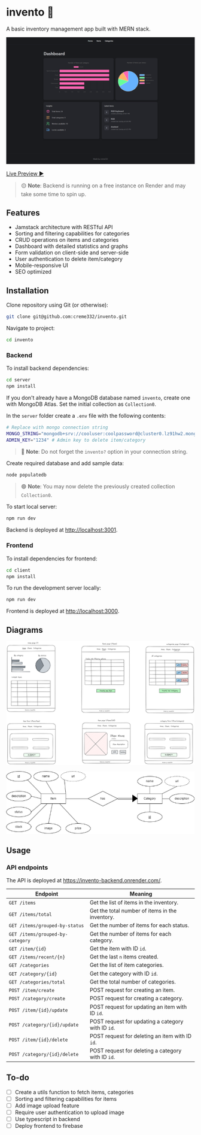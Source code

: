 # invento 🤠

A basic inventory management app built with MERN stack.

![Screenshot of website](screenshots/homepage.png)

[Live Preview ▶](https://invent0.web.app)

> 🟡 **Note**: Backend is running on a free instance on Render and may take some time to spin up.

## Features
- Jamstack architecture with RESTful API
- Sorting and filtering capabilities for categories
- CRUD operations on items and categories
- Dashboard with detailed statistics and graphs
- Form validation on client-side and server-side
- User authentication to delete item/category
- Mobile-responsive UI
- SEO optimized

## Installation

Clone repository using Git (or otherwise):
```bash
git clone git@github.com:creme332/invento.git
```

Navigate to project:
```bash
cd invento
```

### Backend

To install backend dependencies:
```bash
cd server
npm install
```

If you don't already have a MongoDB database named `invento`, create one with MongoDB Atlas. Set the initial collection as `Collection0`.

In the `server` folder create a `.env` file  with the following contents:
```bash
# Replace with mongo connection string
MONGO_STRING="mongodb+srv://cooluser:coolpassword@cluster0.lz91hw2.mongodb.net/invento?retryWrites=true&w=majority"
ADMIN_KEY="1234" # Admin key to delete item/category
```
> 🔴 **Note**: Do not forget the `invento?` option in your connection string.

Create required database and add sample data:

```bash
node populatedb
```

> 🟢 **Note**: You may now delete the previously created collection `Collection0`.

To start local server:

```bash
npm run dev
```

Backend is deployed at [http://localhost:3001](http://localhost:3001).

### Frontend

To install dependencies for frontend:
```bash
cd client
npm install
```

To run the development server locally:
```bash
npm run dev
```

Frontend is deployed at [http://localhost:3000](http://localhost:3000).

## Diagrams
![wireframe of website](/design/wireframe.excalidraw.png)

![Schema](/design/erd.png)

## Usage

### API endpoints
The API is deployed at https://invento-backend.onrender.com/.

| Endpoint                         | Meaning                                            |
| -------------------------------- | -------------------------------------------------- |
| `GET /items`                     | Get the list of items in the inventory.            |
| `GET /items/total`               | Get the total number of items in the inventory.    |
| `GET /items/grouped-by-status`   | Get the number of items for each status.           |
| `GET /items/grouped-by-category` | Get the number of items for each category.         |
| `GET /item/{id}`                 | Get the item with ID `id`.                         |
| `GET /items/recent/{n}`          | Get the last `n` items created.                    |
| `GET /categories`                | Get the list of item categories.                   |
| `GET /category/{id}`             | Get the category with ID `id`.                     |
| `GET /categories/total`          | Get the total number of categories.                |
| `POST /item/create`              | POST request for creating an item.                 |
| `POST /category/create`          | POST request for creating a category.              |
| `POST /item/{id}/update`         | POST request for updating an item with ID `id`.    |
| `POST /category/{id}/update`     | POST request for updating a category with ID `id`. |
| `POST /item/{id}/delete`         | POST request for deleting an item with ID `id`.    |
| `POST /category/{id}/delete`     | POST request for deleting a category with ID `id`. |

## To-do
- [ ] Create a utils function to fetch items, categories
- [ ] Sorting and filtering capabilities for items
- [ ] Add image upload feature
- [ ] Require user authentication to upload image
- [ ] Use typescript in backend
- [ ] Deploy frontend to firebase
